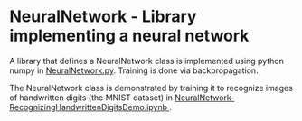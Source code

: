 # NeuralNetwork - Library implementing a neural network 

A library that defines a NeuralNetwork class is implemented using python numpy in <a href="NeuralNetwork.py">NeuralNetwork.py</a>. Training is done via backpropagation. 

The NeuralNetwork class is demonstrated by training it to recognize images of handwritten digits (the MNIST dataset) in <a href="NeuralNetwork-RecognizingHandwrittenDigitsDemo.ipynb"> NeuralNetwork-RecognizingHandwrittenDigitsDemo.ipynb <a>.